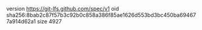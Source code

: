 version https://git-lfs.github.com/spec/v1
oid sha256:8bab2c87f57b3c92b0c858a386f85ae1626d553bd3bc450ba694677a914d62a1
size 4927
